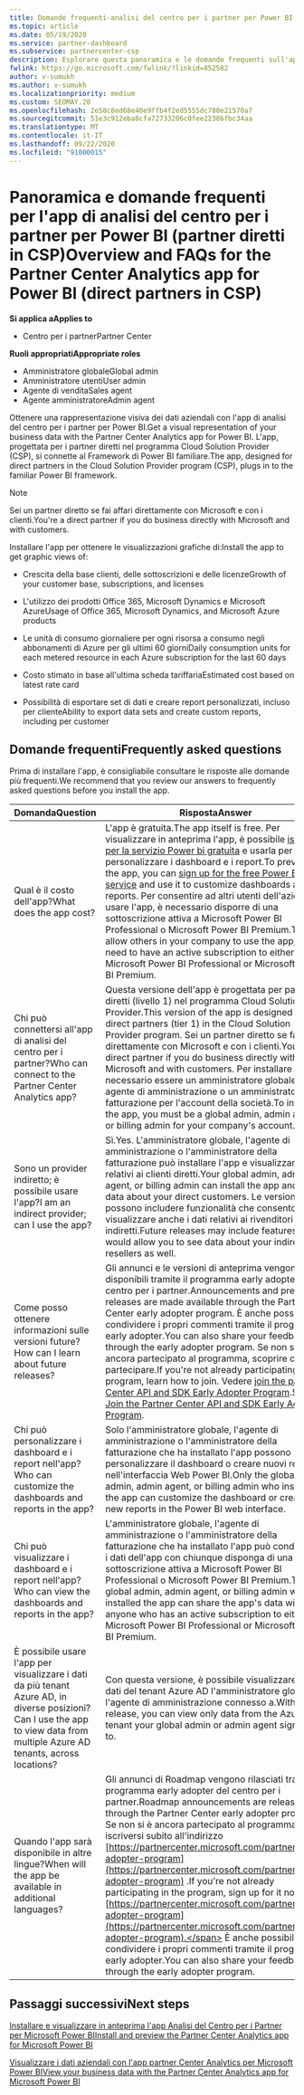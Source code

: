 ```yaml
---
title: Domande frequenti-analisi del centro per i partner per Power BI
ms.topic: article
ms.date: 05/19/2020
ms.service: partner-dashboard
ms.subservice: partnercenter-csp
description: Esplorare questa panoramica e le domande frequenti sull'app di analisi del centro per i partner per Power BI.
fwlink: https://go.microsoft.com/fwlink/?linkid=852582
author: v-sumukh
ms.author: v-sumukh
ms.localizationpriority: medium
ms.custom: SEOMAY.20
ms.openlocfilehash: 2e58c8ed68e40e9ffb4f2ed5555dc780e21570a7
ms.sourcegitcommit: 51e3c912eba8cfa72733206c0fee22386fbc34aa
ms.translationtype: MT
ms.contentlocale: it-IT
ms.lasthandoff: 09/22/2020
ms.locfileid: "91000015"
---
```

# <a name="overview-and-faqs-for-the-partner-center-analytics-app-for-power-bi-direct-partners-in-csp"></a><span data-ttu-id="66dc4-103">Panoramica e domande frequenti per l'app di analisi del centro per i partner per Power BI (partner diretti in CSP)</span><span class="sxs-lookup"><span data-stu-id="66dc4-103">Overview and FAQs for the Partner Center Analytics app for Power BI (direct partners in CSP)</span></span>

<span data-ttu-id="66dc4-104">**Si applica a**</span><span class="sxs-lookup"><span data-stu-id="66dc4-104">**Applies to**</span></span>

- <span data-ttu-id="66dc4-105">Centro per i partner</span><span class="sxs-lookup"><span data-stu-id="66dc4-105">Partner Center</span></span>

<span data-ttu-id="66dc4-106">**Ruoli appropriati**</span><span class="sxs-lookup"><span data-stu-id="66dc4-106">**Appropriate roles**</span></span>

- <span data-ttu-id="66dc4-107">Amministratore globale</span><span class="sxs-lookup"><span data-stu-id="66dc4-107">Global admin</span></span>
- <span data-ttu-id="66dc4-108">Amministratore utenti</span><span class="sxs-lookup"><span data-stu-id="66dc4-108">User admin</span></span>
- <span data-ttu-id="66dc4-109">Agente di vendita</span><span class="sxs-lookup"><span data-stu-id="66dc4-109">Sales agent</span></span>
- <span data-ttu-id="66dc4-110">Agente amministratore</span><span class="sxs-lookup"><span data-stu-id="66dc4-110">Admin agent</span></span>

<span data-ttu-id="66dc4-111">Ottenere una rappresentazione visiva dei dati aziendali con l'app di analisi del centro per i partner per Power BI.</span><span class="sxs-lookup"><span data-stu-id="66dc4-111">Get a visual representation of your business data with the Partner Center Analytics app for Power BI.</span></span> <span data-ttu-id="66dc4-112">L'app, progettata per i partner diretti nel programma Cloud Solution Provider (CSP), si connette al Framework di Power BI familiare.</span><span class="sxs-lookup"><span data-stu-id="66dc4-112">The app, designed for direct partners in the Cloud Solution Provider program (CSP), plugs in to the familiar Power BI framework.</span></span>

> [!NOTE]  
> <span data-ttu-id="66dc4-113">Sei un partner diretto se fai affari direttamente con Microsoft e con i clienti.</span><span class="sxs-lookup"><span data-stu-id="66dc4-113">You're a direct partner if you do business directly with Microsoft and with customers.</span></span>

<span data-ttu-id="66dc4-114">Installare l'app per ottenere le visualizzazioni grafiche di:</span><span class="sxs-lookup"><span data-stu-id="66dc4-114">Install the app to get graphic views of:</span></span>

- <span data-ttu-id="66dc4-115">Crescita della base clienti, delle sottoscrizioni e delle licenze</span><span class="sxs-lookup"><span data-stu-id="66dc4-115">Growth of your customer base, subscriptions, and licenses</span></span>

- <span data-ttu-id="66dc4-116">L'utilizzo dei prodotti Office 365, Microsoft Dynamics e Microsoft Azure</span><span class="sxs-lookup"><span data-stu-id="66dc4-116">Usage of Office 365, Microsoft Dynamics, and Microsoft Azure products</span></span>

- <span data-ttu-id="66dc4-117">Le unità di consumo giornaliere per ogni risorsa a consumo negli abbonamenti di Azure per gli ultimi 60 giorni</span><span class="sxs-lookup"><span data-stu-id="66dc4-117">Daily consumption units for each metered resource in each Azure subscription for the last 60 days</span></span>

- <span data-ttu-id="66dc4-118">Costo stimato in base all'ultima scheda tariffaria</span><span class="sxs-lookup"><span data-stu-id="66dc4-118">Estimated cost based on latest rate card</span></span>

- <span data-ttu-id="66dc4-119">Possibilità di esportare set di dati e creare report personalizzati, incluso per cliente</span><span class="sxs-lookup"><span data-stu-id="66dc4-119">Ability to export data sets and create custom reports, including per customer</span></span>

## <a name="frequently-asked-questions"></a><span data-ttu-id="66dc4-120">Domande frequenti</span><span class="sxs-lookup"><span data-stu-id="66dc4-120">Frequently asked questions</span></span>

<span data-ttu-id="66dc4-121">Prima di installare l'app, è consigliabile consultare le risposte alle domande più frequenti.</span><span class="sxs-lookup"><span data-stu-id="66dc4-121">We recommend that you review our answers to frequently asked questions before you install the app.</span></span>

| <span data-ttu-id="66dc4-122">**Domanda**</span><span class="sxs-lookup"><span data-stu-id="66dc4-122">**Question**</span></span> | <span data-ttu-id="66dc4-123">**Risposta**</span><span class="sxs-lookup"><span data-stu-id="66dc4-123">**Answer**</span></span> |
| --- | ---------- |
| <span data-ttu-id="66dc4-124">Qual è il costo dell'app?</span><span class="sxs-lookup"><span data-stu-id="66dc4-124">What does the app cost?</span></span> | <span data-ttu-id="66dc4-125">L'app è gratuita.</span><span class="sxs-lookup"><span data-stu-id="66dc4-125">The app itself is free.</span></span> <span data-ttu-id="66dc4-126">Per visualizzare in anteprima l'app, è possibile [iscriversi per la servizio Power bi gratuita](https://go.microsoft.com/fwlink/p/?linkid=845347) e usarla per personalizzare i dashboard e i report.</span><span class="sxs-lookup"><span data-stu-id="66dc4-126">To preview the app, you can [sign up for the free Power BI service](https://go.microsoft.com/fwlink/p/?linkid=845347) and use it to customize dashboards and reports.</span></span> <span data-ttu-id="66dc4-127">Per consentire ad altri utenti dell'azienda di usare l'app, è necessario disporre di una sottoscrizione attiva a Microsoft Power BI Professional o Microsoft Power BI Premium.</span><span class="sxs-lookup"><span data-stu-id="66dc4-127">To allow others in your company to use the app, you need to have an active subscription to either Microsoft Power BI Professional or Microsoft Power BI Premium.</span></span> |
| <span data-ttu-id="66dc4-128">Chi può connettersi all'app di analisi del centro per i partner?</span><span class="sxs-lookup"><span data-stu-id="66dc4-128">Who can connect to the Partner Center Analytics app?</span></span> | <span data-ttu-id="66dc4-129">Questa versione dell'app è progettata per partner diretti (livello 1) nel programma Cloud Solution Provider.</span><span class="sxs-lookup"><span data-stu-id="66dc4-129">This version of the app is designed for direct partners (tier 1) in the Cloud Solution Provider program.</span></span> <span data-ttu-id="66dc4-130">Sei un partner diretto se fai affari direttamente con Microsoft e con i clienti.</span><span class="sxs-lookup"><span data-stu-id="66dc4-130">You're a direct partner if you do business directly with Microsoft and with customers.</span></span> <span data-ttu-id="66dc4-131">Per installare l'app, è necessario essere un amministratore globale, un agente di amministrazione o un amministratore di fatturazione per l'account della società.</span><span class="sxs-lookup"><span data-stu-id="66dc4-131">To install the app, you must be a global admin, admin agent, or billing admin for your company's account.</span></span> |
| <span data-ttu-id="66dc4-132">Sono un provider indiretto; è possibile usare l'app?</span><span class="sxs-lookup"><span data-stu-id="66dc4-132">I am an indirect provider; can I use the app?</span></span> | <span data-ttu-id="66dc4-133">Sì.</span><span class="sxs-lookup"><span data-stu-id="66dc4-133">Yes.</span></span> <span data-ttu-id="66dc4-134">L'amministratore globale, l'agente di amministrazione o l'amministratore della fatturazione può installare l'app e visualizzare i dati relativi ai clienti diretti.</span><span class="sxs-lookup"><span data-stu-id="66dc4-134">Your global admin, admin agent, or billing admin can install the app and see data about your direct customers.</span></span> <span data-ttu-id="66dc4-135">Le versioni future possono includere funzionalità che consentono di visualizzare anche i dati relativi ai rivenditori indiretti.</span><span class="sxs-lookup"><span data-stu-id="66dc4-135">Future releases may include features that would allow you to see data about your indirect resellers as well.</span></span> |
| <span data-ttu-id="66dc4-136">Come posso ottenere informazioni sulle versioni future?</span><span class="sxs-lookup"><span data-stu-id="66dc4-136">How can I learn about future releases?</span></span> | <span data-ttu-id="66dc4-137">Gli annunci e le versioni di anteprima vengono resi disponibili tramite il programma early adopter del centro per i partner.</span><span class="sxs-lookup"><span data-stu-id="66dc4-137">Announcements and preview releases are made available through the Partner Center early adopter program.</span></span> <span data-ttu-id="66dc4-138">È anche possibile condividere i propri commenti tramite il programma early adopter.</span><span class="sxs-lookup"><span data-stu-id="66dc4-138">You can also share your feedback through the early adopter program.</span></span> <span data-ttu-id="66dc4-139">Se non si è ancora partecipato al programma, scoprire come partecipare.</span><span class="sxs-lookup"><span data-stu-id="66dc4-139">If you're not already participating in the program, learn how to join.</span></span> <span data-ttu-id="66dc4-140">Vedere [join the partner Center API and SDK Early Adopter Program](/partner-center/develop/early-adopter-program).</span><span class="sxs-lookup"><span data-stu-id="66dc4-140">See [Join the Partner Center API and SDK Early Adopter Program](/partner-center/develop/early-adopter-program).</span></span>  |
| <span data-ttu-id="66dc4-141">Chi può personalizzare i dashboard e i report nell'app?</span><span class="sxs-lookup"><span data-stu-id="66dc4-141">Who can customize the dashboards and reports in the app?</span></span> | <span data-ttu-id="66dc4-142">Solo l'amministratore globale, l'agente di amministrazione o l'amministratore della fatturazione che ha installato l'app possono personalizzare il dashboard o creare nuovi report nell'interfaccia Web Power BI.</span><span class="sxs-lookup"><span data-stu-id="66dc4-142">Only the global admin, admin agent, or billing admin who installed the app can customize the dashboard or create new reports in the Power BI web interface.</span></span> |
| <span data-ttu-id="66dc4-143">Chi può visualizzare i dashboard e i report nell'app?</span><span class="sxs-lookup"><span data-stu-id="66dc4-143">Who can view the dashboards and reports in the app?</span></span> | <span data-ttu-id="66dc4-144">L'amministratore globale, l'agente di amministrazione o l'amministratore della fatturazione che ha installato l'app può condividere i dati dell'app con chiunque disponga di una sottoscrizione attiva a Microsoft Power BI Professional o Microsoft Power BI Premium.</span><span class="sxs-lookup"><span data-stu-id="66dc4-144">The global admin, admin agent, or billing admin who installed the app can share the app's data with anyone who has an active subscription to either Microsoft Power BI Professional or Microsoft Power BI Premium.</span></span> |
| <span data-ttu-id="66dc4-145">È possibile usare l'app per visualizzare i dati da più tenant Azure AD, in diverse posizioni?</span><span class="sxs-lookup"><span data-stu-id="66dc4-145">Can I use the app to view data from multiple Azure AD tenants, across locations?</span></span> | <span data-ttu-id="66dc4-146">Con questa versione, è possibile visualizzare solo i dati del tenant Azure AD l'amministratore globale o l'agente di amministrazione connesso a.</span><span class="sxs-lookup"><span data-stu-id="66dc4-146">With this release, you can view only data from the Azure AD tenant your global admin or admin agent signed in to.</span></span> | 
| <span data-ttu-id="66dc4-147">Quando l'app sarà disponibile in altre lingue?</span><span class="sxs-lookup"><span data-stu-id="66dc4-147">When will the app be available in additional languages?</span></span> | <span data-ttu-id="66dc4-148">Gli annunci di Roadmap vengono rilasciati tramite il programma early adopter del centro per i partner.</span><span class="sxs-lookup"><span data-stu-id="66dc4-148">Roadmap announcements are released through the Partner Center early adopter program.</span></span> <span data-ttu-id="66dc4-149">Se non si è ancora partecipato al programma, iscriversi subito all'indirizzo [https://partnercenter.microsoft.com/partner/early-adopter-program](https://partnercenter.microsoft.com/partner/early-adopter-program) .</span><span class="sxs-lookup"><span data-stu-id="66dc4-149">If you're not already participating in the program, sign up for it now at [https://partnercenter.microsoft.com/partner/early-adopter-program](https://partnercenter.microsoft.com/partner/early-adopter-program).</span></span> <span data-ttu-id="66dc4-150">È anche possibile condividere i propri commenti tramite il programma early adopter.</span><span class="sxs-lookup"><span data-stu-id="66dc4-150">You can also share your feedback through the early adopter program.</span></span> | 



## <a name="next-steps"></a><span data-ttu-id="66dc4-151">Passaggi successivi</span><span class="sxs-lookup"><span data-stu-id="66dc4-151">Next steps</span></span>

[<span data-ttu-id="66dc4-152">Installare e visualizzare in anteprima l'app Analisi del Centro per i Partner per Microsoft Power BI</span><span class="sxs-lookup"><span data-stu-id="66dc4-152">Install and preview the Partner Center Analytics app for Microsoft Power BI</span></span>](power-bi-app-for-direct-partners-install.md)

[<span data-ttu-id="66dc4-153">Visualizzare i dati aziendali con l'app partner Center Analytics per Microsoft Power BI</span><span class="sxs-lookup"><span data-stu-id="66dc4-153">View your business data with the Partner Center Analytics app for Microsoft Power BI</span></span>](power-bi-app-for-direct-partners-use.md)